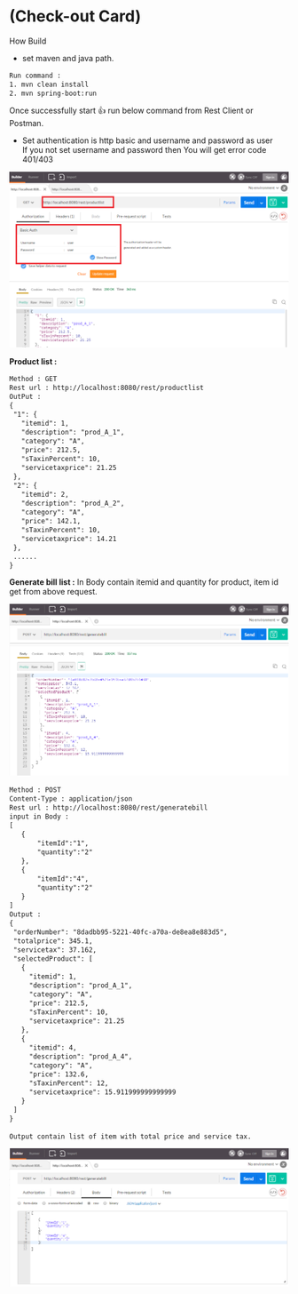# (Check-out Card)

How Build

 * set maven and java path.
  
 ```
 Run command : 
 1. mvn clean install
 2. mvn spring-boot:run

 ```
 Once successfully start :+1: run below command from Rest Client or Postman.
  
 - Set authentication is http basic and username and password as user   
   If you not set username and password then You will get error code 401/403 
   
 ![Alt text](/img/productlist.png?raw=true "ref image 1") 

 
 **Product list  :**
 ```
 Method : GET
 Rest url : http://localhost:8080/rest/productlist
 OutPut : 
 {
  "1": {
    "itemid": 1,
    "description": "prod_A_1",
    "category": "A",
    "price": 212.5,
    "sTaxinPercent": 10,
    "servicetaxprice": 21.25
  },
  "2": {
    "itemid": 2,
    "description": "prod_A_2",
    "category": "A",
    "price": 142.1,
    "sTaxinPercent": 10,
    "servicetaxprice": 14.21
  }, 
  ......
}
 ```
 
 **Generate bill list  :**
 In Body contain itemid and quantity for product, item id get from above request.
 
 ![Alt text](/img/generatebill2.png?raw=true "ref image 1")
 
 ```
 Method : POST
 Content-Type : application/json
 Rest url : http://localhost:8080/rest/generatebill
 input in Body : 
 [
	{
		"itemId":"1",
		"quantity":"2"
	},
	{
		"itemId":"4",
		"quantity":"2"
	}
]
Output : 
 {
  "orderNumber": "8dadbb95-5221-40fc-a70a-de8ea8e883d5",
  "totalprice": 345.1,
  "servicetax": 37.162,
  "selectedProduct": [
    {
      "itemid": 1,
      "description": "prod_A_1",
      "category": "A",
      "price": 212.5,
      "sTaxinPercent": 10,
      "servicetaxprice": 21.25
    },
    {
      "itemid": 4,
      "description": "prod_A_4",
      "category": "A",
      "price": 132.6,
      "sTaxinPercent": 12,
      "servicetaxprice": 15.911999999999999
    }
  ]
}

Output contain list of item with total price and service tax. 

 ```
 ![Alt text](/img/generatebill1.png?raw=true "ref image 2") 